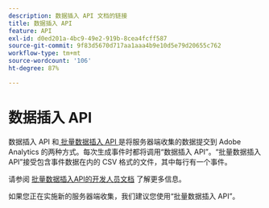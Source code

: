 ```yaml
---
description: 数据插入 API 文档的链接
title: 数据插入 API
feature: API
exl-id: d0ed201a-4bc9-49e2-919b-8cea4fcff587
source-git-commit: 9f83d5670d717aa1aaa4b9e10d5e79d20655c762
workflow-type: tm+mt
source-wordcount: '106'
ht-degree: 87%

---
```


# 数据插入 API

[](https://github.com/AdobeDocs/analytics-1.4-apis/blob/master/docs/data-insertion-api/index.md)数据插入 API 和[ 批量数据插入 API ](../bulk-data-insertion-api/bulk-data-insert.md)是将服务器端收集的数据提交到 Adobe Analytics 的两种方式。每次生成事件时都将调用“数据插入 API”。“批量数据插入 API”接受包含事件数据在内的 CSV 格式的文件，其中每行有一个事件。

请参阅 [批量数据插入API的开发人员文档](https://developer.adobe.com/analytics-apis/docs/2.0/guides/endpoints/bulk-data-insertion/) 了解更多信息。

如果您正在实施新的服务器端收集，我们建议您使用“批量数据插入 API”。
